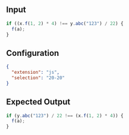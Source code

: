 
## Input
```javascript input
if ((x.f(1, 2) * 4) !== y.abc("123") / 22) {
  f(a);
}
```

## Configuration
```json configuration
{
  "extension": "js",
  "selection": "20-20"
}
```

## Expected Output
```javascript expected output
if (y.abc("123") / 22 !== (x.f(1, 2) * 4)) {
  f(a);
}
```
